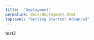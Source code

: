 ```yaml
---
title:  "Deployment"
permalink: docs/deployment.html
toplevel: "Getting Started: Advanced"
---
```


test2